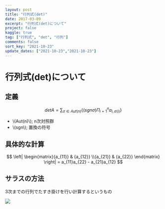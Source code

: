 ```yaml
---
layout: post
title: "行列式(det)"
date: 2017-03-09
excerpt: "行列式(det)について"
project: false
kaggle: true
tag: ["行列式", "det", "行列"]
comments: false
sort_key: "2021-10-23"
update_dates: ["2021-10-23","2021-10-23"]
---
```


# 行列式(det)について

## 定義

$$
det A = \sum_{\sigma\in Aut(n)} \{ (sgn \sigma) \Pi_{i=1}^{n} a_{i, \sigma(i)} \}
$$

 - \\(Aut(n)\\); n次対照群
 - \\(sgn\\); 置換の符号

## 具体的な計算

$$
\left| \begin{matrix}{a_{11}} & {a_{12}} \\{a_{21}} & {a_{22}} \end{matrix} \right| = a_{11}a_{22} - a_{21}a_{12}
$$

## サラスの方法
3次までの行列でたすき掛けを行い計算するというもの


<img src="https://upload.wikimedia.org/wikipedia/commons/1/12/Det_%28mod1%29.GIF">


